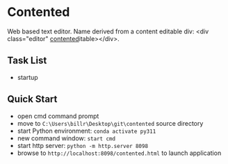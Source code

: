 # Contented

Web based text editor. Name derived from a content editable div: &lt;div class="editor" <u>contented</u>itable&gt;&lt;/div&gt;.

## Task List

- startup

## Quick Start

- open cmd command prompt
- move to `C:\Users\billr\Desktop\git\contented` source directory
- start Python environment: `conda activate py311`
- new command window: `start cmd`
- start http server: `python -m http.server 8098`
- browse to `http://localhost:8098/contented.html` to launch application
